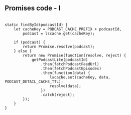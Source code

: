 ##  Promises code - I

<pre>
	<code data-trim>
static findById(podcastId) {
	let cacheKey = PODCAST_CACHE_PREFIX + podcastId,
		podcast = lscache.get(cacheKey);

	if (podcast) {
		return Promise.resolve(podcast);
	} else {
		return new Promise(function(resolve, reject) {
			getPodcastLite(podcastId)
				.then(fetchPodcastFeedUrl)
				.then(fetchPodcastEpisodes)
				.then(function(data) {
					lscache.set(cacheKey, data, PODCAST_DETAIL_CACHE_TTL);
					resolve(data);
				})
				.catch(reject);
		});
	}
}
	</code>
</pre>